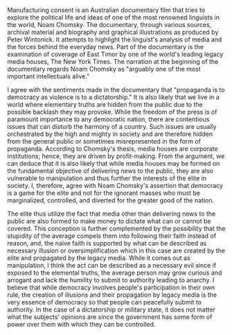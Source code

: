 Manufacturing consent is an Australian documentary film that tries to explore the political life and ideas of one of the most renowned linguists in the world, Noam Chomsky. The documentary, through various sources, archival material and biography and graphical illustrations as produced by Peter Wintonick. It attempts to highlight the linguist's analysis of media and the forces behind the everyday news. Part of the documentary is the examination of coverage of East Timor by one of the world's leading legacy media houses, The New York Times. The narration at the beginning of the documentary regards Noam Chomsky as "arguably one of the most important intellectuals alive."
</div>
  
  
I agree with the sentiments made in the documentary that "propaganda is to democracy as violence is to a dictatorship." It is also likely that we live in a world where elementary truths are hidden from the public due to the possible backlash they may provoke. While the freedom of the press is of paramount importance to any democratic nation, there are contentious issues that can disturb the harmony of a country. Such issues are usually orchestrated by the high and mighty in society and are therefore hidden from the general public or sometimes misrepresented in the form of propaganda. According to Chomsky's thesis, media houses are corporate institutions; hence, they are driven by profit-making. From the argument, we can deduce that it is also likely that while media houses may be formed on the fundamental objective of delivering news to the public, they are also vulnerable to manipulation and thus further the interests of the elite in society. I, therefore, agree with Noam Chomsky's assertion that democracy is a game for the elite and not for the ignorant masses who must be marginalized, controlled, and diverted for the greater good of the nation.   
    
    
  </div>
The elite thus utilize the fact that media other than delivering news to the public are also formed to make money to dictate what can or cannot be covered. This conception is further complemented by the possibility that the stupidity of the average compels them into following their faith instead of reason, and, the naïve faith is supported by what can be described as necessary illusion or oversimplification which in this case are created by the elite and propagated by the legacy media. While it comes out as manipulation, I think the act can be described as a necessary evil since if exposed to the elemental truths, the average person may grow curious and arrogant and lack the humility to submit to authority leading to anarchy. I believe that while democracy involves people's participation in their own rule, the creation of illusions and their propagation by legacy media is the very essence of democracy so that people can peacefully submit to authority. In the case of a dictatorship or military state, it does not matter what the subjects' opinions are since the government has some form of power over them with which they can be controlled.  

